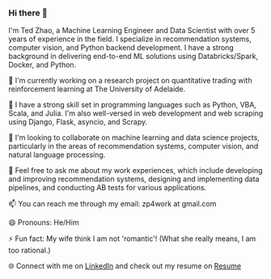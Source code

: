 ### Hi there 👋

I'm Ted Zhao, a Machine Learning Engineer and Data Scientist with over 5 years of experience in the field. I specialize in recommendation systems, computer vision, and Python backend development. I have a strong background in delivering end-to-end ML solutions using Databricks/Spark, Docker, and Python.

🔭 I'm currently working on a research project on quantitative trading with reinforcement learning at The University of Adelaide.

🌱 I have a strong skill set in programming languages such as Python, VBA, Scala, and Julia. I'm also well-versed in web development and web scraping using Django, Flask, asyncio, and Scrapy.

👯 I'm looking to collaborate on machine learning and data science projects, particularly in the areas of recommendation systems, computer vision, and natural language processing.

💬 Feel free to ask me about my work experiences, which include developing and improving recommendation systems, designing and implementing data pipelines, and conducting AB tests for various applications.

📫 You can reach me through my email: zp4work at gmail.com

😄 Pronouns: He/Him

⚡ Fun fact: My wife think I am not 'romantic'! (What she really means, I am too rational.) 

🌐 Connect with me on [LinkedIn](https://linkedin.com/in/ted-zhao) and check out my resume on [Resume](https://github.com/tade0726/tedzhao-resume/blob/main/TedZhaoResume.pdf)
